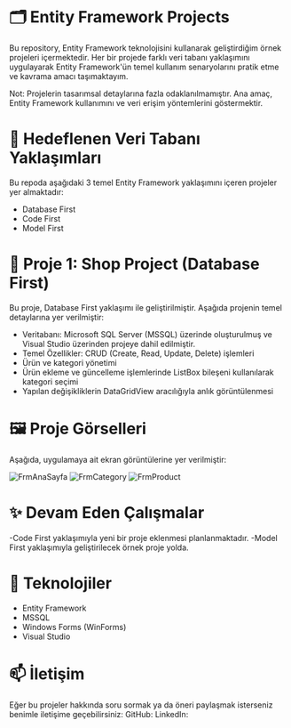 # 🗂️ Entity Framework Projects
Bu repository, Entity Framework teknolojisini kullanarak geliştirdiğim örnek projeleri içermektedir. Her bir projede farklı veri tabanı yaklaşımını uygulayarak Entity Framework'ün temel kullanım senaryolarını pratik etme ve kavrama amacı taşımaktayım.

Not: Projelerin tasarımsal detaylarına fazla odaklanılmamıştır. Ana amaç, Entity Framework kullanımını ve veri erişim yöntemlerini göstermektir.


# 📌 Hedeflenen Veri Tabanı Yaklaşımları
Bu repoda aşağıdaki 3 temel Entity Framework yaklaşımını içeren projeler yer almaktadır:

- Database First
- Code First
- Model First



# 📁 Proje 1: Shop Project (Database First)
Bu proje, Database First yaklaşımı ile geliştirilmiştir. Aşağıda projenin temel detaylarına yer verilmiştir:

- Veritabanı: Microsoft SQL Server (MSSQL) üzerinde oluşturulmuş ve Visual Studio üzerinden projeye dahil edilmiştir.
- Temel Özellikler: CRUD (Create, Read, Update, Delete) işlemleri
- Ürün ve kategori yönetimi
- Ürün ekleme ve güncelleme işlemlerinde ListBox bileşeni kullanılarak kategori seçimi
- Yapılan değişikliklerin DataGridView aracılığıyla anlık görüntülenmesi



# 🖼️ Proje Görselleri
Aşağıda, uygulamaya ait ekran görüntülerine yer verilmiştir:

![FrmAnaSayfa](https://github.com/user-attachments/assets/c2530147-2d6c-4faf-965b-c2ab12dc37be)
![FrmCategory](https://github.com/user-attachments/assets/6531d0ab-c1d6-4616-a35d-2de2acb9a430)
![FrmProduct](https://github.com/user-attachments/assets/f5e48c19-1b64-4c90-928a-0de7601fdbad)



# ✨ Devam Eden Çalışmalar
-Code First yaklaşımıyla yeni bir proje eklenmesi planlanmaktadır.
-Model First yaklaşımıyla geliştirilecek örnek proje yolda.



# 🚀 Teknolojiler
- Entity Framework
- MSSQL
- Windows Forms (WinForms)
- Visual Studio



# 📫 İletişim
Eğer bu projeler hakkında soru sormak ya da öneri paylaşmak isterseniz benimle iletişime geçebilirsiniz:
GitHub: [](https://github.com/eag29?tab=repositories)
LinkedIn: [](https://www.linkedin.com/in/emir-ali-girgin-a190b1201/)

